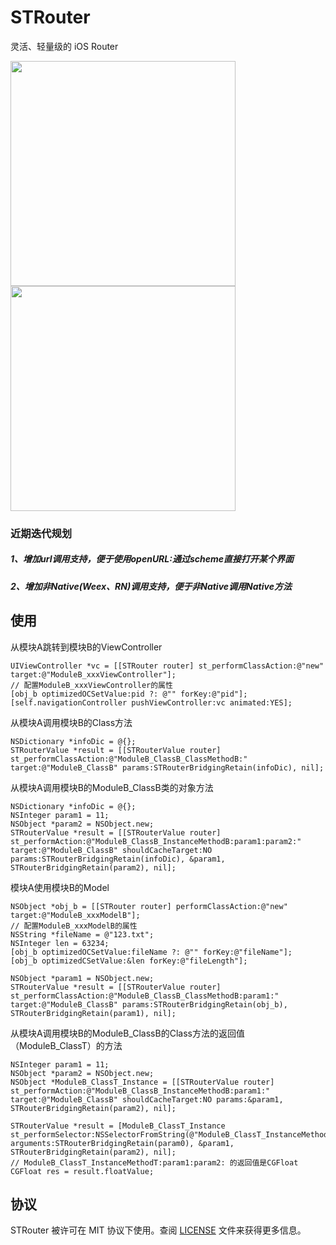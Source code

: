 # STRouter

灵活、轻量级的 iOS Router

<!--![img0](https://github.com/SatansTeam/STRouter/blob/master/resource/st-0.png)-->
<!--![img1](https://github.com/SatansTeam/STRouter/blob/master/resource/st-1.png)-->
<img src="https://github.com/SatansTeam/STRouter/blob/master/resource/st-0.png" style="margin-left:0px" height="360" >
<img src="https://github.com/SatansTeam/STRouter/blob/master/resource/st-1.png" style="margin-left:0px" height="360" >

### 近期迭代规划
##### 1、增加url调用支持，便于使用openURL:通过scheme直接打开某个界面
##### 2、增加非Native(Weex、RN)调用支持，便于非Native调用Native方法

## 使用
从模块A跳转到模块B的ViewController
```objc
UIViewController *vc = [[STRouter router] st_performClassAction:@"new" target:@"ModuleB_xxxViewController"];
// 配置ModuleB_xxxViewController的属性
[obj_b optimizedOCSetValue:pid ?: @"" forKey:@"pid"];
[self.navigationController pushViewController:vc animated:YES];
```

从模块A调用模块B的Class方法
```objc
NSDictionary *infoDic = @{};
STRouterValue *result = [[STRouterValue router] st_performClassAction:@"ModuleB_ClassB_ClassMethodB:" target:@"ModuleB_ClassB" params:STRouterBridgingRetain(infoDic), nil];
```

从模块A调用模块B的ModuleB_ClassB类的对象方法
```objc
NSDictionary *infoDic = @{};
NSInteger param1 = 11;
NSObject *param2 = NSObject.new;
STRouterValue *result = [[STRouterValue router] st_performAction:@"ModuleB_ClassB_InstanceMethodB:param1:param2:" target:@"ModuleB_ClassB" shouldCacheTarget:NO params:STRouterBridgingRetain(infoDic), &param1, STRouterBridgingRetain(param2), nil];
```

模块A使用模块B的Model
```objc
NSObject *obj_b = [[STRouter router] performClassAction:@"new" target:@"ModuleB_xxxModelB"];
// 配置ModuleB_xxxModelB的属性
NSString *fileName = @"123.txt";
NSInteger len = 63234;
[obj_b optimizedOCSetValue:fileName ?: @"" forKey:@"fileName"];
[obj_b optimizedCSetValue:&len forKey:@"fileLength"];

NSObject *param1 = NSObject.new;
STRouterValue *result = [[STRouterValue router] st_performClassAction:@"ModuleB_ClassB_ClassMethodB:param1:" target:@"ModuleB_ClassB" params:STRouterBridgingRetain(obj_b), STRouterBridgingRetain(param1), nil];
```

从模块A调用模块B的ModuleB_ClassB的Class方法的返回值（ModuleB_ClassT）的方法
```objc
NSInteger param1 = 11;
NSObject *param2 = NSObject.new;
NSObject *ModuleB_ClassT_Instance = [[STRouterValue router] st_performAction:@"ModuleB_ClassB_InstanceMethodB:param1:" target:@"ModuleB_ClassB" shouldCacheTarget:NO params:&param1, STRouterBridgingRetain(param2), nil];

STRouterValue *result = [ModuleB_ClassT_Instance st_performSelector:NSSelectorFromString(@"ModuleB_ClassT_InstanceMethodT:param1:param2:") arguments:STRouterBridgingRetain(param0), &param1, STRouterBridgingRetain(param2), nil];
// ModuleB_ClassT_InstanceMethodT:param1:param2: 的返回值是CGFloat
CGFloat res = result.floatValue;
```

## 协议

STRouter 被许可在 MIT 协议下使用。查阅 [LICENSE](https://github.com/SatansTeam/STRouter/blob/master/LICENSE) 文件来获得更多信息。

















